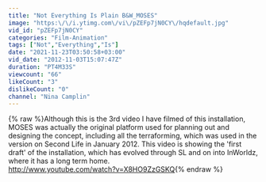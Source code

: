 ```yaml
---
title: "Not Everything Is Plain B&W_MOSES"
image: "https:\/\/i.ytimg.com\/vi\/pZEFp7jN0CY\/hqdefault.jpg"
vid_id: "pZEFp7jN0CY"
categories: "Film-Animation"
tags: ["Not","Everything","Is"]
date: "2021-11-23T03:50:58+03:00"
vid_date: "2012-11-03T15:07:47Z"
duration: "PT4M33S"
viewcount: "66"
likeCount: "3"
dislikeCount: "0"
channel: "Nina Camplin"
---
```

{% raw %}Although this is the 3rd video I have filmed of this installation, MOSES was actually the original platform used for planning out and designing the concept, including all the terraforming, which was used in the version on Second Life in January 2012. This video is showing the 'first draft' of the installation, which has evolved through SL and on into InWorldz, where it has a long term home.<br /><a rel="nofollow" target="blank" href="http://www.youtube.com/watch?v=X8HO9ZzGSKQ">http://www.youtube.com/watch?v=X8HO9ZzGSKQ</a>{% endraw %}
